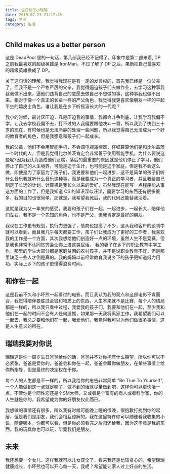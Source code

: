 ```yaml
---
title: 生日快乐小瑞瑞
date: 2019-02-23 21:17:45
tags: 生活
category: 生活
---
```


## Child makes us a better person

这是 DeadPool 里的一句话，第几部我已经不记得了，印象中是第二部来着, DP 之前我最喜欢的超级英雄是 IronMan，不过了解了 DP 之后，果断把自己最喜欢的超级英雄换成了 DP。

关于这句话的理解，我觉得我现在是有一定的发言权的，首先我已经是一位父亲了，但我不是一个严格严厉的父亲，我觉得逼迫孩子们去做作业，去学习这种事我丝毫做不出来，逼他们违背自己的意愿去做自己不想做的事，这种事我也做不出来。相对于像一个真正的长辈一样的严父角色，我觉得我更喜欢像朋友一样的平起平坐的嬉皮士角色，谁让我是在乡下听摇滚长大的一代呢？

我小的时候，最讨厌压迫，凡是压迫我的事情，我都会斗争到底，让我学习我偏不学，让我去学校我偏不去，打不过的人我偏要跟他决斗一番，所以我到了快到三十岁的现在，有时候也是无法冷静的处理一些问题，所以我觉得自己无法成为一个好的教育者的角色，但是我愿意和孩子们一起成长。

我的父辈，他们不会用智能手机，不会调电视遥控器，仔细算算他们是和比尔盖茨一个时代的人，但是我觉得比尔盖茨肯定会非常善于使用智能手机。为什么要说这些呢?因为我认为造成他们迂腐，落后的最重要的原因就是他们停止了学习，他们停止了自己的人生境界，可能是迫于生计，也可能是迫于家庭。但是我不会这么做，即使是为了家庭为了孩子们，我更要和他们一起进步，这不是简单的孩子们听什么音乐我就听什么音乐这种事，而是我要成为一个真正的学习者，并且我给自己制定了长远的计划。计算机是我长久以来的爱好，虽然我现在能写一点程序能从事这方面的工作了，但是我知道 CS 的知识深似汪洋，需要学习的东西还有很多很多，我的目的也很简单，那就是，我希望我死后，我的代码还能替我活着。

这就是我为父一年来的感受，我要和孩子们在一起，一起进步，一起长大，陪伴他们左右，我不是一个先知的角色，也不是严父，但我肯定是最好的朋友。

我现在工作更有规划，执行力更强了，情商也提高了不少，这从我和客户的谈判中就可以看到，而且我几乎每天都要工作，孩子们让我成为了更好的工作者，我喜欢我的工作是一个方面，其次我想给他们创造好一点的环境，虽然人生不是竞赛，但是我也非常不认同贫穷会让你上进这类屁话。
我的妻子在乡下的职业教育中学工作，那里的学生大部分都是家庭贫困的农村孩子，并不是说职业教育不好，但是那里缺乏一些人才倒是真的。我的妈妈以前经常教育我说乡下的孩子更知道努力用功，实际上乡下的孩子更懂得浪费时间。

## 和你在一起

这是我前不久和小坏熊一起看过的电影，而且我认为我的观点和这部电影不谋而合，我觉得陪伴要胜过金钱和物质上的东西，人生本来就不是比赛，每个人的结局都是一样的，所以我只看中过程，我爱我的孩子们，我要和他们在一起，至少我和他们在一起的时间不会有人任何遗憾，如果那一天我将离家工作，我希望我们可以一起去，我总之要和他们在一起，我爱他们，我觉得我可以为他们做很多事情，这是人生意义的所在。

## 瑞瑞我要对你说

瑞瑞这是你一周岁生日爸爸给你的话，爸爸并不对你抱有什么期望，所以你可以不必紧张，爸爸是爱你的，爸爸会和你在一起，爸爸会跟你做朋友，在某些事情上给你所指导，但是最终的决定权在于你。

每个人的人生都是不一样的，所以我给你的忠告非常简单 "Be True To Yourself", 一个人能做到这一点就足够了，做不到的话就尽量做到吧，这样你可以更快活一点。不管你是个同性恋还是个SM大师，又或者是个富有的商人或者科学家，你的人生就是你的，我希望成为你的好朋友仅此而已。

我想做的事情还有很多，所以我有时候可能晚上睡的很晚，很抱歉打扰到你的起居，但是我们是朋友，我们会相互谅解的。我在这里特许你可以随便看我收集的小说，随便哪本，你都可以看，但是你必须看完之后归还给我，因为这毕竟是我的东西。我的玩具你也可以玩，毕竟我们是朋友。

## 未来

我还想要一个女儿，这样我就可以儿女双全了，看来我还是比较贪心的，希望瑞瑞健康成长，小坏熊也可以开心每一天，我呢？希望能让家人过上好点的生活。
